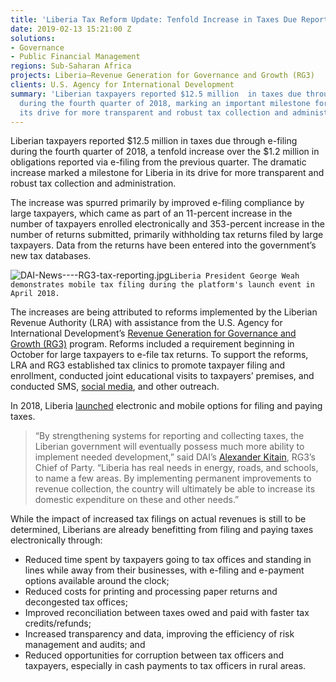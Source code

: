 ```yaml
---
title: 'Liberia Tax Reform Update: Tenfold Increase in Taxes Due Reported Via E-Filing'
date: 2019-02-13 15:21:00 Z
solutions:
- Governance
- Public Financial Management
regions: Sub-Saharan Africa
projects: Liberia—Revenue Generation for Governance and Growth (RG3)
clients: U.S. Agency for International Development
summary: 'Liberian taxpayers reported $12.5 million  in taxes due through e-filing
  during the fourth quarter of 2018, marking an important milestone for Liberia in
  its drive for more transparent and robust tax collection and administration. '
---
```


Liberian taxpayers reported $12.5 million in taxes due through e-filing during the fourth quarter of 2018, a tenfold increase over the $1.2 million in obligations reported via e-filing from the previous quarter. The dramatic increase marked a milestone for Liberia in its drive for more transparent and robust tax collection and administration. 

The increase was spurred primarily by improved e-filing compliance by large taxpayers, which came as part of an 11-percent increase in the number of taxpayers enrolled electronically and 353-percent increase in the number of returns submitted, primarily withholding tax returns filed by large taxpayers. Data from the returns have been entered into the government’s new tax databases.

![DAI-News----RG3-tax-reporting.jpg](/uploads/DAI-News----RG3-tax-reporting.jpg)`Liberia President George Weah demonstrates mobile tax filing during the platform's launch event in April 2018.` 

The increases are being attributed to reforms implemented by the Liberian Revenue Authority (LRA) with assistance from the U.S. Agency for International Development’s [Revenue Generation for Governance and Growth (RG3)](http://preview-dai.com/our-work/projects/liberia-revenue-generation-governance-and-growth-rg3) program. Reforms included a requirement beginning in October for large taxpayers to e-file tax returns. To support the reforms, LRA and RG3 established tax clinics to promote taxpayer filing and enrollment, conducted joint educational visits to taxpayers’ premises, and conducted SMS, [social media]((https://web.facebook.com/LiberiaRevenueAuthority/?_rdc=1&_rdr)), and other outreach.

In 2018, Liberia [launched](https://dai-global-developments.com/articles/liberia-launches-mobile-tax-payments-opening-doors-to-increased-revenue-for-domestic-development/) electronic and mobile options for filing and paying taxes.

> “By strengthening systems for reporting and collecting taxes, the Liberian government will eventually possess much more ability to implement needed development,” said DAI’s [Alexander Kitain](https://www.dai.com/who-we-are/our-team/alexander-kitain), RG3’s Chief of Party. “Liberia has real needs in energy, roads, and schools, to name a few areas. By implementing permanent improvements to revenue collection, the country will ultimately be able to increase its domestic expenditure on these and other needs.”

While the impact of increased tax filings on actual revenues is still to be determined, Liberians are already benefitting from filing and paying taxes electronically through:

* Reduced time spent by taxpayers going to tax offices and standing in lines while away from their businesses, with e-filing and e-payment options available around the clock;
* Reduced costs for printing and processing paper returns and decongested tax offices;
* Improved reconciliation between taxes owed and paid with faster tax credits/refunds;
* Increased transparency and data, improving the efficiency of risk management and audits; and 
* Reduced opportunities for corruption between tax officers and taxpayers, especially in cash payments to tax officers in rural areas.